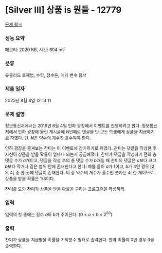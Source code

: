 # [Silver III] 상품 is 뭔들 - 12779 

[문제 링크](https://www.acmicpc.net/problem/12779) 

### 성능 요약

메모리: 2020 KB, 시간: 604 ms

### 분류

유클리드 호제법, 수학, 정수론, 매개 변수 탐색

### 제출 일자

2025년 8월 4일 12:13:11

### 문제 설명

<p> 정보통신처에서는 2016년 6월 4일 인하 광장에서 이벤트를 진행하려고 한다. 정보통신처에서 인하 광장에 올린 게시글에 <em>N</em>번째로 댓글을 단 모든 학생에게 상품을 지급하기로 하였다. 단, <em>N</em>은 약수의 개수가 홀수여야 한다.</p>

<p>인하 광장을 즐겨보는 찬미는 이 이벤트에 참가하기로 하였다. 찬미는 댓글을 작성한 후 자신이 상품을 받을 확률이 얼마나 되는지 궁금해졌다. 찬미가 댓글을 작성하기 전의 총 댓글 수가 <em>a</em>개이고, 댓글을 작성 후의 총 댓글 수가 <em>b</em>개일 때 찬미의 댓글은 <em>a</em>보다 크고 <em>b</em>보다 작거나 같은 범위 안에 존재한다고 한다. 예를 들어 <em>a</em>가 1이고, <em>b</em>가 4인 경우 [2, 3, 4] 중 한 곳에 댓글이 존재한다. 이 중 약수의 개수가 홀수인 숫자는 4, 한 개이므로 상품을 받을 확률은 1/3이다.</p>

<p>찬미를 도와 찬미가 상품을 받을 확률을 구하는 프로그램을 작성하라.</p>

### 입력 

 <p>입력의 첫 줄에는 정수 <em>a</em>와 <em>b</em>가 주어진다. (0 ≤ <em>a </em>< <em>b</em> ≤ 2<sup>60</sup>)</p>

### 출력 

 <p>찬미가 상품을 지급받을 확률을 기약분수 형태로 출력한다. 만약 확률이 0인 경우 0을 출력한다.</p>


